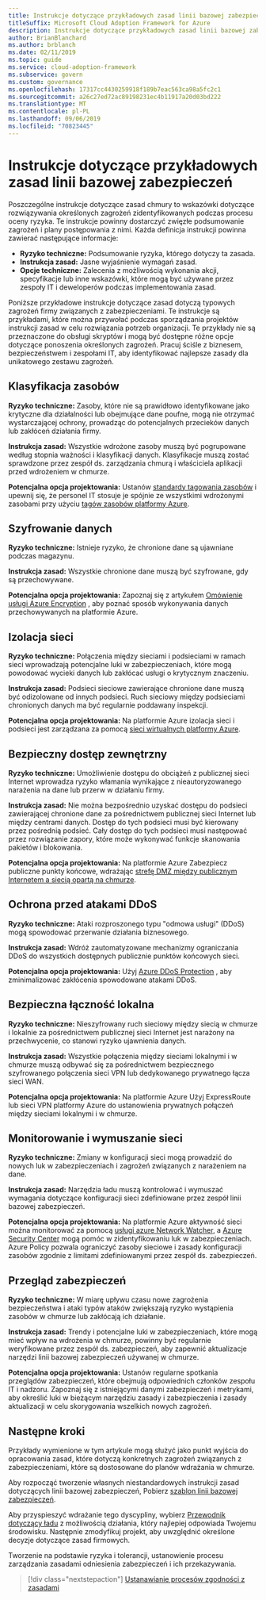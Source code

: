 ```yaml
---
title: Instrukcje dotyczące przykładowych zasad linii bazowej zabezpieczeń
titleSuffix: Microsoft Cloud Adoption Framework for Azure
description: Instrukcje dotyczące przykładowych zasad linii bazowej zabezpieczeń
author: BrianBlanchard
ms.author: brblanch
ms.date: 02/11/2019
ms.topic: guide
ms.service: cloud-adoption-framework
ms.subservice: govern
ms.custom: governance
ms.openlocfilehash: 17317cc4430259918f189b7eac563ca98a5fc2c1
ms.sourcegitcommit: a26c27ed72ac89198231ec4b11917a20d03bd222
ms.translationtype: MT
ms.contentlocale: pl-PL
ms.lasthandoff: 09/06/2019
ms.locfileid: "70823445"
---
```

# <a name="security-baseline-sample-policy-statements"></a>Instrukcje dotyczące przykładowych zasad linii bazowej zabezpieczeń

Poszczególne instrukcje dotyczące zasad chmury to wskazówki dotyczące rozwiązywania określonych zagrożeń zidentyfikowanych podczas procesu oceny ryzyka. Te instrukcje powinny dostarczyć zwięzłe podsumowanie zagrożeń i plany postępowania z nimi. Każda definicja instrukcji powinna zawierać następujące informacje:

- **Ryzyko techniczne:** Podsumowanie ryzyka, którego dotyczy ta zasada.
- **Instrukcja zasad:** Jasne wyjaśnienie wymagań zasad.
- **Opcje techniczne:** Zalecenia z możliwością wykonania akcji, specyfikacje lub inne wskazówki, które mogą być używane przez zespoły IT i deweloperów podczas implementowania zasad.

Poniższe przykładowe instrukcje dotyczące zasad dotyczą typowych zagrożeń firmy związanych z zabezpieczeniami. Te instrukcje są przykładami, które można przywołać podczas sporządzania projektów instrukcji zasad w celu rozwiązania potrzeb organizacji. Te przykłady nie są przeznaczone do obsługi skryptów i mogą być dostępne różne opcje dotyczące ponoszenia określonych zagrożeń. Pracuj ściśle z biznesem, bezpieczeństwem i zespołami IT, aby identyfikować najlepsze zasady dla unikatowego zestawu zagrożeń.

## <a name="asset-classification"></a>Klasyfikacja zasobów

**Ryzyko techniczne:** Zasoby, które nie są prawidłowo identyfikowane jako krytyczne dla działalności lub obejmujące dane poufne, mogą nie otrzymać wystarczającej ochrony, prowadząc do potencjalnych przecieków danych lub zakłóceń działania firmy.

**Instrukcja zasad:** Wszystkie wdrożone zasoby muszą być pogrupowane według stopnia ważności i klasyfikacji danych. Klasyfikacje muszą zostać sprawdzone przez zespół ds. zarządzania chmurą i właściciela aplikacji przed wdrożeniem w chmurze.

**Potencjalna opcja projektowania:** Ustanów [standardy tagowania zasobów](../../decision-guides/resource-tagging/index.md) i upewnij się, że personel IT stosuje je spójnie ze wszystkimi wdrożonymi zasobami przy użyciu [tagów zasobów platformy Azure](/azure/azure-resource-manager/resource-group-using-tags).

## <a name="data-encryption"></a>Szyfrowanie danych

**Ryzyko techniczne:** Istnieje ryzyko, że chronione dane są ujawniane podczas magazynu.

**Instrukcja zasad:** Wszystkie chronione dane muszą być szyfrowane, gdy są przechowywane.

**Potencjalna opcja projektowania:** Zapoznaj się z artykułem [Omówienie usługi Azure Encryption](/azure/security/security-azure-encryption-overview) , aby poznać sposób wykonywania danych przechowywanych na platformie Azure.

## <a name="network-isolation"></a>Izolacja sieci

**Ryzyko techniczne:** Połączenia między sieciami i podsieciami w ramach sieci wprowadzają potencjalne luki w zabezpieczeniach, które mogą powodować wycieki danych lub zakłócać usługi o krytycznym znaczeniu.

**Instrukcja zasad:** Podsieci sieciowe zawierające chronione dane muszą być odizolowane od innych podsieci. Ruch sieciowy między podsieciami chronionych danych ma być regularnie poddawany inspekcji.

**Potencjalna opcja projektowania:** Na platformie Azure izolacja sieci i podsieci jest zarządzana za pomocą [sieci wirtualnych platformy Azure](/azure/virtual-network/virtual-networks-overview).

## <a name="secure-external-access"></a>Bezpieczny dostęp zewnętrzny

**Ryzyko techniczne:** Umożliwienie dostępu do obciążeń z publicznej sieci Internet wprowadza ryzyko włamania wynikające z nieautoryzowanego narażenia na dane lub przerw w działaniu firmy.

**Instrukcja zasad:** Nie można bezpośrednio uzyskać dostępu do podsieci zawierającej chronione dane za pośrednictwem publicznej sieci Internet lub między centrami danych. Dostęp do tych podsieci musi być kierowany przez pośrednią podsieć. Cały dostęp do tych podsieci musi następować przez rozwiązanie zapory, które może wykonywać funkcje skanowania pakietów i blokowania.

**Potencjalna opcja projektowania:** Na platformie Azure Zabezpiecz publiczne punkty końcowe, wdrażając [strefę DMZ między publicznym Internetem a siecią opartą na chmurze](/azure/architecture/reference-architectures/dmz/secure-vnet-dmz).

## <a name="ddos-protection"></a>Ochrona przed atakami DDoS

**Ryzyko techniczne:** Ataki rozproszonego typu "odmowa usługi" (DDoS) mogą spowodować przerwanie działania biznesowego.

**Instrukcja zasad:** Wdróż zautomatyzowane mechanizmy ograniczania DDoS do wszystkich dostępnych publicznie punktów końcowych sieci.

**Potencjalna opcja projektowania:** Użyj [Azure DDoS Protection](/azure/virtual-network/ddos-protection-overview) , aby zminimalizować zakłócenia spowodowane atakami DDoS.

## <a name="secure-on-premises-connectivity"></a>Bezpieczna łączność lokalna

**Ryzyko techniczne:** Nieszyfrowany ruch sieciowy między siecią w chmurze i lokalnie za pośrednictwem publicznej sieci Internet jest narażony na przechwycenie, co stanowi ryzyko ujawnienia danych.

**Instrukcja zasad:** Wszystkie połączenia między sieciami lokalnymi i w chmurze muszą odbywać się za pośrednictwem bezpiecznego szyfrowanego połączenia sieci VPN lub dedykowanego prywatnego łącza sieci WAN.

**Potencjalna opcja projektowania:** Na platformie Azure Użyj ExpressRoute lub sieci VPN platformy Azure do ustanowienia prywatnych połączeń między sieciami lokalnymi i w chmurze.

## <a name="network-monitoring-and-enforcement"></a>Monitorowanie i wymuszanie sieci

**Ryzyko techniczne:** Zmiany w konfiguracji sieci mogą prowadzić do nowych luk w zabezpieczeniach i zagrożeń związanych z narażeniem na dane.

**Instrukcja zasad:** Narzędzia ładu muszą kontrolować i wymuszać wymagania dotyczące konfiguracji sieci zdefiniowane przez zespół linii bazowej zabezpieczeń.

**Potencjalna opcja projektowania:** Na platformie Azure aktywność sieci można monitorować za pomocą [usługi azure Network Watcher](/azure/network-watcher/network-watcher-monitoring-overview), a [Azure Security Center](/azure/security-center/security-center-network-recommendations) mogą pomóc w zidentyfikowaniu luk w zabezpieczeniach. Azure Policy pozwala ograniczyć zasoby sieciowe i zasady konfiguracji zasobów zgodnie z limitami zdefiniowanymi przez zespół ds. zabezpieczeń.

## <a name="security-review"></a>Przegląd zabezpieczeń

**Ryzyko techniczne:** W miarę upływu czasu nowe zagrożenia bezpieczeństwa i ataki typów ataków zwiększają ryzyko wystąpienia zasobów w chmurze lub zakłócają ich działanie.

**Instrukcja zasad:** Trendy i potencjalne luki w zabezpieczeniach, które mogą mieć wpływ na wdrożenia w chmurze, powinny być regularnie weryfikowane przez zespół ds. zabezpieczeń, aby zapewnić aktualizacje narzędzi linii bazowej zabezpieczeń używanej w chmurze.

**Potencjalna opcja projektowania:** Ustanów regularne spotkania przeglądów zabezpieczeń, które obejmują odpowiednich członków zespołu IT i nadzoru. Zapoznaj się z istniejącymi danymi zabezpieczeń i metrykami, aby określić luki w bieżącym narzędziu zasady i zabezpieczenia i zasady aktualizacji w celu skorygowania wszelkich nowych zagrożeń.

## <a name="next-steps"></a>Następne kroki

Przykłady wymienione w tym artykule mogą służyć jako punkt wyjścia do opracowania zasad, które dotyczą konkretnych zagrożeń związanych z zabezpieczeniami, które są dostosowane do planów wdrażania w chmurze.

Aby rozpocząć tworzenie własnych niestandardowych instrukcji zasad dotyczących linii bazowej zabezpieczeń, Pobierz [szablon linii bazowej zabezpieczeń](./template.md).

Aby przyspieszyć wdrażanie tego dyscypliny, wybierz [Przewodnik dotyczący ładu](../journeys/index.md) z możliwością działania, który najlepiej odpowiada Twojemu środowisku. Następnie zmodyfikuj projekt, aby uwzględnić określone decyzje dotyczące zasad firmowych.

Tworzenie na podstawie ryzyka i tolerancji, ustanowienie procesu zarządzania zasadami odniesienia zabezpieczeń i ich przekazywania.

> [!div class="nextstepaction"]
> [Ustanawianie procesów zgodności z zasadami](./compliance-processes.md)
